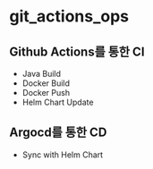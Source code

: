 # git_actions_ops

## Github Actions를 통한 CI

 - Java Build
 - Docker Build
 - Docker Push
 - Helm Chart Update

## Argocd를 통한 CD

 - Sync with Helm Chart
